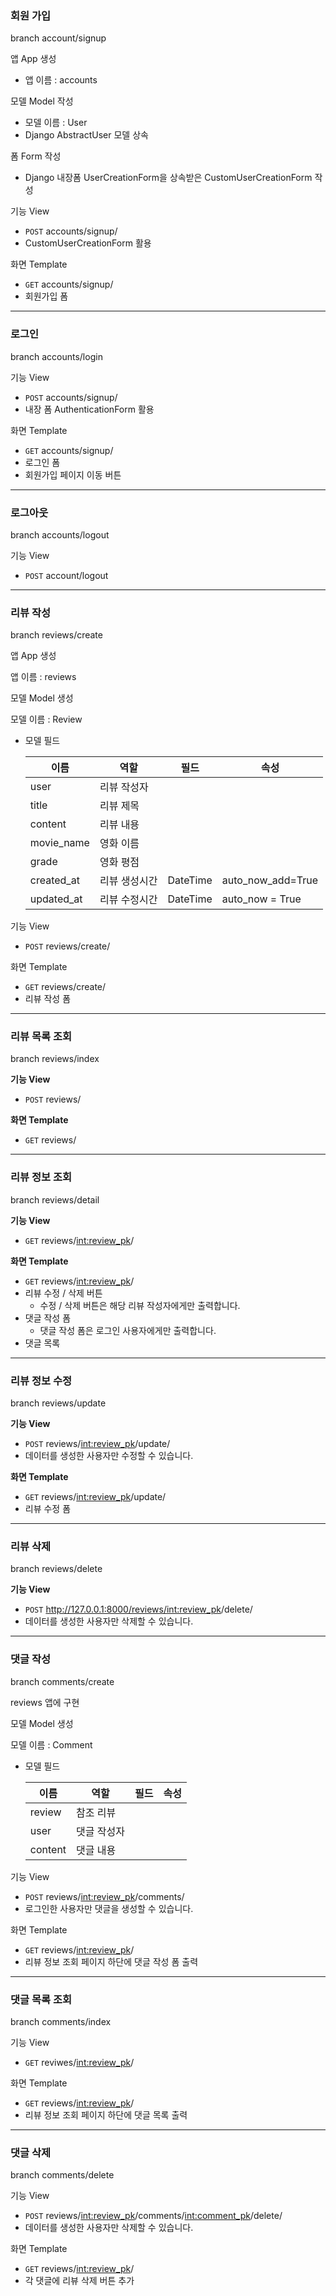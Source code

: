 ### 회원 가입

branch account/signup

앱 App 생성

- 앱 이름 : accounts

모델 Model 작성

- 모델 이름 : User
- Django AbstractUser 모델 상속

폼 Form 작성

- Django 내장폼 UserCreationForm을 상속받은 CustomUserCreationForm 작성

기능 View 

- `POST` accounts/signup/
- CustomUserCreationForm 활용

화면 Template

- `GET` accounts/signup/
- 회원가입 폼

---

### 로그인

branch accounts/login

기능 View

- `POST` accounts/signup/
- 내장 폼 AuthenticationForm 활용

화면 Template

- `GET` accounts/signup/
- 로그인 폼
- 회원가입 페이지 이동 버튼

---

### 로그아웃

branch accounts/logout

기능 View

- `POST` account/logout

---

### 리뷰 작성

branch reviews/create

앱 App 생성

앱 이름 : reviews

모델 Model 생성

모델 이름 : Review

- 모델 필드
    
    
    | 이름 | 역할 | 필드 | 속성 |
    | --- | --- | --- | --- |
    | user | 리뷰 작성자 |  |  |
    | title | 리뷰 제목 |  |  |
    | content | 리뷰 내용 |  |  |
    | movie_name | 영화 이름 |  |  |
    | grade | 영화 평점 |  |  |
    | created_at | 리뷰 생성시간 | DateTime | auto_now_add=True |
    | updated_at | 리뷰 수정시간 | DateTime | auto_now = True |

기능 View

- `POST` reviews/create/

화면 Template

- `GET` reviews/create/
- 리뷰 작성 폼

---

### 리뷰 목록 조회

branch reviews/index

**기능 View**

- `POST` reviews/

**화면 Template**

- `GET` reviews/

---

### 리뷰 정보 조회

branch reviews/detail

**기능 View**

- `GET` reviews/<int:review_pk>/

**화면 Template**

- `GET` reviews/<int:review_pk>/
- 리뷰 수정 / 삭제 버튼
    - 수정 / 삭제 버튼은 해당 리뷰 작성자에게만 출력합니다.
- 댓글 작성 폼
    - 댓글 작성 폼은 로그인 사용자에게만 출력합니다.
- 댓글 목록

---

### 리뷰 정보 수정

branch reviews/update

**기능 View** 

- `POST` reviews/<int:review_pk>/update/
- 데이터를 생성한 사용자만 수정할 수 있습니다.

**화면 Template** 

- `GET` reviews/<int:review_pk>/update/
- 리뷰 수정 폼

---

### 리뷰 삭제

branch reviews/delete

**기능 View**

- `POST` http://127.0.0.1:8000/reviews/<int:review_pk>/delete/
- 데이터를 생성한 사용자만 삭제할 수 있습니다.

---

### 댓글 작성

branch comments/create

reviews 앱에 구현

모델 Model 생성

모델 이름 : Comment

- 모델 필드
    
    
    | 이름 | 역할 | 필드 | 속성 |
    | --- | --- | --- | --- |
    | review | 참조 리뷰 |  |  |
    | user | 댓글 작성자 |  |  |
    | content | 댓글 내용 |  |  |

기능 View 

- `POST` reviews/<int:review_pk>/comments/
- 로그인한 사용자만 댓글을 생성할 수 있습니다.

화면 Template 

- `GET` reviews/<int:review_pk>/
- 리뷰 정보 조회 페이지 하단에 댓글 작성 폼 출력

---

### 댓글 목록 조회

branch comments/index

기능 View

- `GET` reviwes/<int:review_pk>/

화면 Template

- `GET` reviews/<int:review_pk>/
- 리뷰 정보 조회 페이지 하단에 댓글 목록 출력

---

### 댓글 삭제

branch comments/delete

기능 View

- `POST` reviews/<int:review_pk>/comments/<int:comment_pk>/delete/
- 데이터를 생성한 사용자만 삭제할 수 있습니다.

화면 Template

- `GET` reviews/<int:review_pk>/
- 각 댓글에 리뷰 삭제 버튼 추가